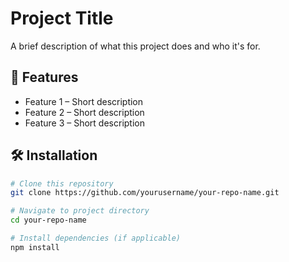 # Project Title

A brief description of what this project does and who it's for.

## 🚀 Features
- Feature 1 – Short description
- Feature 2 – Short description
- Feature 3 – Short description

## 🛠️ Installation

```bash
# Clone this repository
git clone https://github.com/yourusername/your-repo-name.git

# Navigate to project directory
cd your-repo-name

# Install dependencies (if applicable)
npm install
